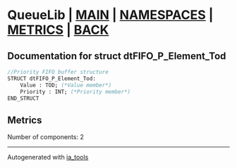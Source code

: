 # QueueLib | [MAIN] | [NAMESPACES] | [METRICS] | [BACK]  

## Documentation for struct dtFIFO_P_Element_Tod  

```pascal
//Priority FIFO buffer structure  
STRUCT dtFIFO_P_Element_Tod:
    Value : TOD; (*Value member*)
    Priority : INT; (*Priority member*)
END_STRUCT
```

## Metrics  

Number of components: 2  

---
Autogenerated with [ia_tools](https://github.com/tkucic/ia_tools)  

[MAIN]: ../../../../index_st.md
[NAMESPACES]: ../../nsList_st.md
[METRICS]: ../../../metrics_st.md
[BACK]: ../nsMain_st.md
